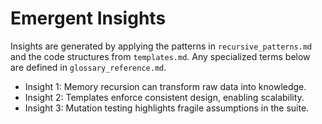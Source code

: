 # Emergent Insights

Insights are generated by applying the patterns in `recursive_patterns.md` and
the code structures from `templates.md`. Any specialized terms below are
defined in `glossary_reference.md`.

* Insight 1: Memory recursion can transform raw data into knowledge.
* Insight 2: Templates enforce consistent design, enabling scalability.
* Insight 3: Mutation testing highlights fragile assumptions in the suite.
